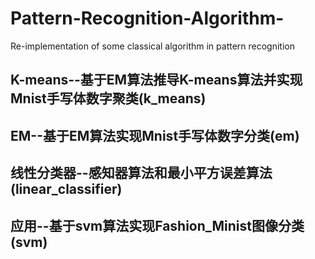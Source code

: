 # Pattern-Recognition-Algorithm-
Re-implementation of some classical algorithm in pattern recognition

## K-means--基于EM算法推导K-means算法并实现Mnist手写体数字聚类(k_means)

## EM--基于EM算法实现Mnist手写体数字分类(em)

## 线性分类器--感知器算法和最小平方误差算法(linear_classifier)

## 应用--基于svm算法实现Fashion_Minist图像分类(svm)
